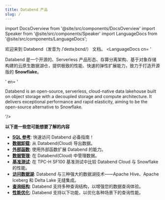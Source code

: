 ```yaml
---
title: Databend 产品
slug: /
---
```


import DocsOverview from '@site/src/components/DocsOverview'
import Speaker from '@site/src/components/Speaker'
import LanguageDocs from '@site/src/components/LanguageDocs';

欢迎来到 Databend（发音为 /ˈdeɪtəˌbɛnd/）<Speaker /> 文档。
<LanguageDocs
cn=
'

Databend 是一个开源的、Serverless 产品形态、存算分离架构、基于对象存储构建的云原生数据湖仓，提供极致的性能、快速的弹性扩展能力，致力于打造开源版的 **Snowflake**。

'
en=
'

Databend is an open-source, serverless, cloud-native data lakehouse built on object storage with a decoupled storage and compute architecture. It delivers exceptional performance and rapid elasticity, aiming to be the open-source alternative to Snowflake.

'/>

<DocsOverview />

**以下是一些您可能想要了解的内容**

- **[SQL 参考](/sql)**: 快速访问 Databend 必备指南！
- **[数据卸载](../50-unload-data/index.md)**: 从 Databend(Cloud) 导出数据。
- **[外部函数](../54-query/04-external-function.md)**: 使用外部函数扩展 Databend 的能力。
- **[数据管理](../57-data-management/index.md)**: 在 Databend(Cloud) 中管理数据。
- **[基准测试](../80-benchmark/index.md)**: 在 TPC-H SF100 基准测试中比较 Databend Cloud 与 Snowflake 的性能。
- **[访问数据湖](../51-access-data-lake/index.md)**: Databend 与三种强大的数据湖技术——Apache Hive、Apache Iceberg 和 Delta Lake 无缝集成。
- **[查询结构](../54-query/index.md)**: Databend 支持多种查询结构，以增强您的数据查询体验。
- **[性能优化](../55-performance/index.md)**: Databend 支持以下功能，以优化各种场景下的查询性能。